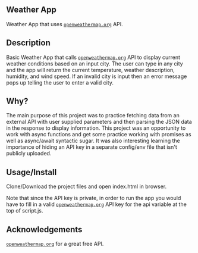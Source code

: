 ## Weather App

Weather App that uses [`openweathermap.org`](https://openweathermap.org/api) API.

## Description

Basic Weather App that calls [`openweathermap.org`](https://openweathermap.org/api) API to display current weather conditions based on an input city. The user can type in any city and the app will return the current temperature, weather description, humidity, and wind speed. If an invalid city is input then an error message pops up telling the user to enter a valid city.

## Why?

The main purpose of this project was to practice fetching data from an external API with user supplied parameters and then parsing the JSON data in the response to display information. This project was an opportunity to work with async functions and get some practice working with promises as well as async/await syntactic sugar. It was also interesting learning the importance of hiding an API key in a separate config/env file that isn't publicly uploaded.

## Usage/Install

Clone/Download the project files and open index.html in browser. 

Note that since the API key is private, in order to run the app you would have to fill in a valid [`openweathermap.org`](https://openweathermap.org/api) API key for the api variable at the top of script.js.

## Acknowledgements

[`openweathermap.org`](https://openweathermap.org/api) for a great free API.
